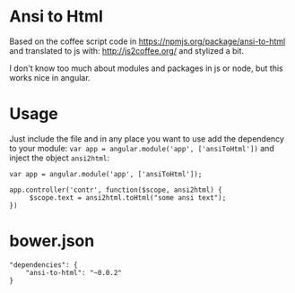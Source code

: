 

Ansi to Html
============

Based on the coffee script code in https://npmjs.org/package/ansi-to-html and translated to js with: http://js2coffee.org/ and stylized a bit.

I don't know too much about modules and packages in js or node, but this works nice in angular.

Usage
=====

Just include the file and in any place you want to use add the dependency to your module: `var app = angular.module('app', ['ansiToHtml'])` and inject the object `ansi2html`: 

    var app = angular.module('app', ['ansiToHtml']);
    
    app.controller('contr', function($scope, ansi2html) {
         $scope.text = ansi2html.toHtml("some ansi text"); 
    })
   
bower.json
=====
    "dependencies": { 
        "ansi-to-html": "~0.0.2"    
    }
